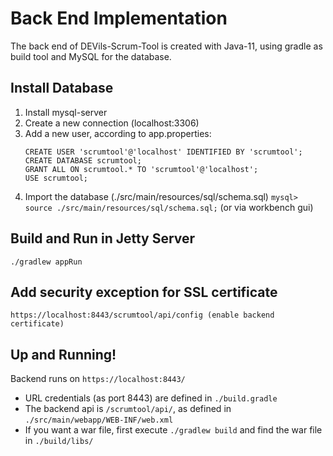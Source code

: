 # Back End Implementation
The back end of DEVils-Scrum-Tool is created with Java-11, using gradle as build tool and MySQL for the database.

## Install Database
1. Install mysql-server
2. Create a new connection (localhost:3306)
3. Add a new user, according to app.properties:
    ```
    CREATE USER 'scrumtool'@'localhost' IDENTIFIED BY 'scrumtool';
    CREATE DATABASE scrumtool;
    GRANT ALL ON scrumtool.* TO 'scrumtool'@'localhost';
    USE scrumtool;
    ```
4. Import the database (./src/main/resources/sql/schema.sql)
    `mysql> source ./src/main/resources/sql/schema.sql;` (or via workbench gui)

## Build and Run in Jetty Server
    ./gradlew appRun

## Add security exception for SSL certificate
	https://localhost:8443/scrumtool/api/config (enable backend certificate)

## Up and Running!
Backend runs on `https://localhost:8443/`
- URL credentials (as port 8443) are defined in `./build.gradle`
- The backend api is `/scrumtool/api/`, as defined in `./src/main/webapp/WEB-INF/web.xml`
- If you want a war file, first execute `./gradlew build` and find the war file in `./build/libs/`
